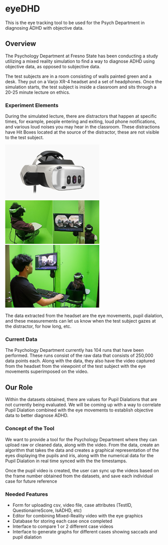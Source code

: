 # eyeDHD
This is the eye tracking tool to be used for the Psych Department in diagnosing ADHD with objective data.

<h2>Overview</h2>
<p>
  The Psychology Department at Fresno State has been conducting a study utilizing a mixed reality simulation to find a way to diagnose ADHD using objective data, as opposed to subjective data.
</p>
<p>
  The test subjects are in a room consisting of walls painted green and a desk. They put on a Varjo XR-4 headset and a set of headphones. Once the simulation starts, the test subject is inside a classroom and sits through a 20-25 minute lecture on ethics. 
</p>
<h3>Experiment Elements</h3>
<p>
  During the simulated lecture, there are distractors that happen at specific times, for example, people entering and exiting, loud phone notifications, and various loud noises you may hear in the classroom. These distractions have Hit Boxes located at the source of the distractor, these are not visible to the test subject.
</p>
<p>
  <img src="./photos/headset.webp" width="300">
  <img src="./photos/view1.jpg" width="300">
  <img src="./photos/view2.jpg" width="300">
</p>
<p>
  The data extracted from the headset are the eye movements, pupil dialation, and these measurements can let us know when the test subject gazes at the distractor, for how long, etc.
</p>
<h3>Current Data</h3>
<p>
  The Psychology Department currently has 104 runs that have been performed. These runs consist of the raw data that consists of 250,000 data points each. Along with the data, they also have the video captured from the headset from the viewpoint of the test subject with the eye movements superimposed on the video.
</p>
<h2>Our Role</h2>
<p>
  Within the datasets obtained, there are values for Pupil Dialations that are not currently being evaluated. We will be coming up with a way to correlate Pupil Dialation combined with the eye movements to establish objective data to better diagnose ADHD.
</p>
<h3>Concept of the Tool</h3>
<p>
  We want to provide a tool for the Psychology Department where they can upload raw or cleaned data, along with the video. From the data, create an algorithm that takes the data and creates a graphical representation of the eyes displaying the pupils and iris, along with the numerical data for the Pupil Dialation in real time synced with the the timestamps.
</p>
<p>
  Once the pupil video is created, the user can sync up the videos based on the frame number obtained from the datasets, and save each individual case for future reference
</p>
<h3>Needed Features</h3>
<ul>
  <li>Form for uploading csv, video file, case attributes (TestID, QuestionairreScore, IsADHD, etc)</li>
  <li>Editor for combining Mixed-Reality video with the eye graphics</li>
  <li>Database for storing each case once completed</li>
  <li>Interface to compare 1 or 2 different case videos</li>
  <li>Interface to generate graphs for different cases showing saccads and pupil dialation</li>
</ul>